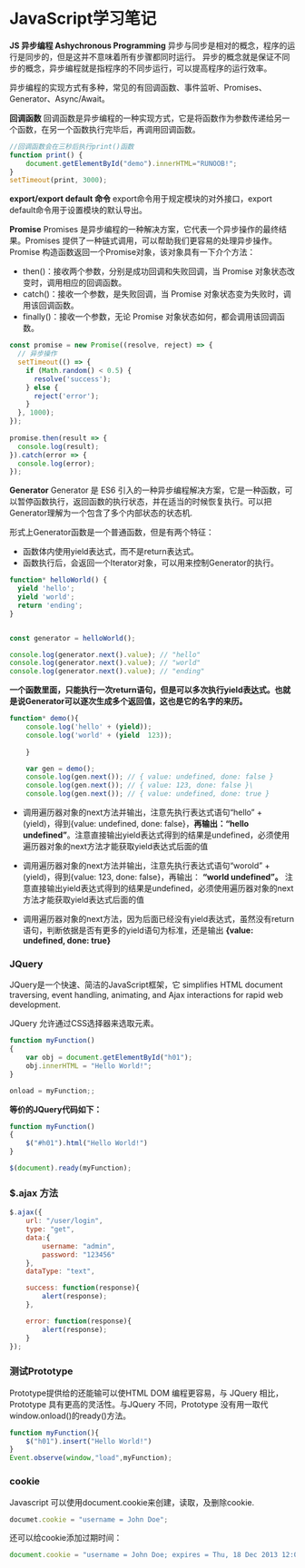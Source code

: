 # JavaScript学习笔记
**JS 异步编程 Ashychronous Programming**
异步与同步是相对的概念，程序的运行是同步的，但是这并不意味着所有步骤都同时运行。
异步的概念就是保证不同步的概念，异步编程就是指程序的不同步运行，可以提高程序的运行效率。

异步编程的实现方式有多种，常见的有回调函数、事件监听、Promises、Generator、Async/Await。

**回调函数**
回调函数是异步编程的一种实现方式，它是将函数作为参数传递给另一个函数，在另一个函数执行完毕后，再调用回调函数。
```javascript
//回调函数会在三秒后执行print()函数
function print() {
    document.getElementById("demo").innerHTML="RUNOOB!";
}
setTimeout(print, 3000);
```
**export/export default 命令**
export命令用于规定模块的对外接口，export default命令用于设置模块的默认导出。

**Promise**
Promises 是异步编程的一种解决方案，它代表一个异步操作的最终结果。Promises 提供了一种链式调用，可以帮助我们更容易的处理异步操作。Promise 构造函数返回一个Promise对象，该对象具有一下介个方法：
- then()：接收两个参数，分别是成功回调和失败回调，当 Promise 对象状态改变时，调用相应的回调函数。
- catch()：接收一个参数，是失败回调，当 Promise 对象状态变为失败时，调用该回调函数。
- finally()：接收一个参数，无论 Promise 对象状态如何，都会调用该回调函数。

```javascript
const promise = new Promise((resolve, reject) => {
  // 异步操作
  setTimeout(() => {
    if (Math.random() < 0.5) {
      resolve('success');
    } else {
      reject('error');
    }
  }, 1000);
});
 
promise.then(result => {
  console.log(result);
}).catch(error => {
  console.log(error);
});
```

**Generator**
Generator 是 ES6 引入的一种异步编程解决方案，它是一种函数，可以暂停函数执行，返回函数的执行状态，并在适当的时候恢复执行。可以把Generator理解为一个包含了多个内部状态的状态机.

形式上Generator函数是一个普通函数，但是有两个特征：
- 函数体内使用yield表达式，而不是return表达式。
- 函数执行后，会返回一个Iterator对象，可以用来控制Generator的执行。 

```javascript
function* helloWorld() {
  yield 'hello';
  yield 'world';
  return 'ending';
}


const generator = helloWorld(); 

console.log(generator.next().value); // "hello"
console.log(generator.next().value); // "world"
console.log(generator.next().value); // "ending"
```
**一个函数里面，只能执行一次return语句，但是可以多次执行yield表达式。也就是说Generator可以逐次生成多个返回值，这也是它的名字的来历。**

```javascript
function* demo(){
    console.log('hello' + (yield));
    console.log('world' + (yield  123));
    
    }

    var gen = demo();
    console.log(gen.next()); // { value: undefined, done: false }
    console.log(gen.next()); // { value: 123, done: false }\
    console.log(gen.next()); // { value: undefined, done: true }
```

- 调用遍历器对象的next方法并输出，注意先执行表达式语句“hello” + (yield)，得到{value: undefined, done: false}，**再输出：“hello undefined”**。注意直接输出yield表达式得到的结果是undefined，必须使用遍历器对象的next方法才能获取yield表达式后面的值

- 调用遍历器对象的next方法并输出，注意先执行表达式语句“worold” + (yield)，得到{value: 123, done: false}，再输出： **“world undefined”。**  注意直接输出yield表达式得到的结果是undefined，必须使用遍历器对象的next方法才能获取yield表达式后面的值
- 调用遍历器对象的next方法，因为后面已经没有yield表达式，虽然没有return语句，判断依据是否有更多的yield语句为标准，还是输出 **{value: undefined, done: true}**

### JQuery
JQuery是一个快速、简洁的JavaScript框架，它 simplifies HTML document traversing, event handling, animating, and Ajax interactions for rapid web development.

JQuery 允许通过CSS选择器来选取元素。

```javascript
function myFunction()
{
    var obj = document.getElementById("h01");
    obj.innerHTML = "Hello World!";
}

onload = myFunction;;
```
**等价的JQuery代码如下：**

```javascript
function myFunction()
{
    $("#h01").html("Hello World!")
}

$(document).ready(myFunction);
```
### $.ajax 方法
```javascript
$.ajax({
    url: "/user/login",
    type: "get",
    data:{
        username: "admin",
        password: "123456"
    },
    dataType: "text",

    success: function(response){
        alert(response);
    },

    error: function(response){
        alert(response);
    }
});
```

### 测试Prototype
Prototype提供给的还能输可以使HTML DOM 编程更容易，与 JQuery 相比，Prototype 具有更高的灵活性。与JQuery 不同，Prototype 没有用一取代window.onload()的ready()方法。

```javascript
function myFunction(){
    $("h01").insert("Hello World!")
}
Event.observe(window,"load",myFunction);
```
### cookie
Javascript 可以使用document.cookie来创建，读取，及删除cookie.

```javascript 
documet.cookie = "username = John Doe";
```
还可以给cookie添加过期时间：
```javascript 
document.cookie = "username = John Doe; expires = Thu, 18 Dec 2013 12:00:00 UTC";
```